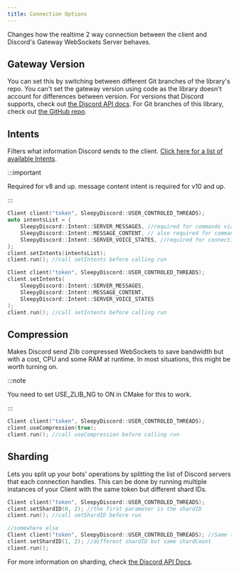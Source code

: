 ```yaml
---
title: Connection Options
---
```


Changes how the realtime 2 way connection between the client and Discord's Gateway WebSockets Server behaves.

## Gateway Version

You can set this by switching between different Git branches of the library's repo. You can't set the gateway version using code as the library doesn't account for differences between version. For versions that Discord supports, check out [the Discord API docs](https://discord.com/developers/docs/topics/gateway#gateways-gateway-versions). For Git branches of this library, check out [the GitHub repo](https://github.com/yourWaifu/sleepy-discord/branches).

## Intents

Filters what information Discord sends to the client. [Click here for a list of available Intents](reference/Files/client_8h/#enum-intent).

:::important

Required for v8 and up. message content intent is required for v10 and up.

:::

```cpp
Client client("token", SleepyDiscord::USER_CONTROLED_THREADS);
auto intentsList = {
    SleepyDiscord::Intent::SERVER_MESSAGES,	//required for commands via messages
    SleepyDiscord::Intent::MESSAGE_CONTENT, // also required for commands via messages
    SleepyDiscord::Intent::SERVER_VOICE_STATES, //required for connecting to voice
};
client.setIntents(intentsList);
client.run(); //call setIntents before calling run
```

```cpp
Client client("token", SleepyDiscord::USER_CONTROLED_THREADS);
client.setIntents(
    SleepyDiscord::Intent::SERVER_MESSAGES,
    SleepyDiscord::Intent::MESSAGE_CONTENT,
    SleepyDiscord::Intent::SERVER_VOICE_STATES
);
client.run(); //call setIntents before calling run
```

## Compression

Makes Discord send Zlib compressed WebSockets to save bandwidth but with a cost, CPU and some RAM at runtime. In most situations, this might be worth turning on.

:::note

You need to set USE_ZLIB_NG to ON in CMake for this to work.

:::

```cpp
Client client("token", SleepyDiscord::USER_CONTROLED_THREADS);
client.useCompression(true);
client.run(); //call useCompression before calling run
```

## Sharding

Lets you split up your bots' operations by splitting the list of Discord servers that each connection handles. This can be done by running multiple instances of your Client with the same token but different shard IDs.

```cpp
Client client("token", SleepyDiscord::USER_CONTROLED_THREADS);
client.setShardID(0, 2); //the first parameter is the shardID
client.run(); //call setShardID before run

//somewhere else
Client client("token", SleepyDiscord::USER_CONTROLED_THREADS); //Same token
client.setShardID(1, 2); //different shardID but same shardCount
client.run();
```

For more information on sharding, check [the Discord API Docs](https://discord.com/developers/docs/topics/gateway#sharding).
